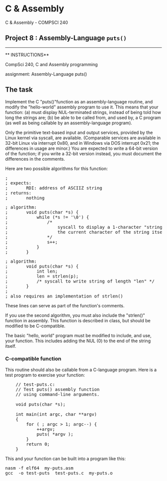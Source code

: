 # C & Assembly
C & Assembly - COMPSCI 240
## Project 8 : Assembly-Language `puts()`
----------------------
** INSTRUCTIONS**

CompSci 240, C and Assembly programming

assignment: Assembly-Language puts()

## The task

Implement the C "puts()"function as an assembly-language routine, and modify the "hello-world" assembly program to use it. This means that your function: (a) must display NUL-terminated strings, instead of being told how long the strings are; (b) be able to be called from, and used by, a C program (as well as being callable by an assembly-language program).

Only the primitive text-based input and output services, provided by the Linux kernel via syscall, are available. (Comparable services are available in 32-bit Linux via interrupt 0x80, and in Windows via DOS interrupt 0x21; the differences in usage are minor.) You are expected to write a 64-bit version of the function; if you write a 32-bit version instead, you must document the differences in the comments.

Here are two possible algorithms for this function:

<pre class="boxed width45">;
; expects:
;       RDI: address of ASCIIZ string
; returns:
;       nothing
</pre>

<pre class="boxed width45">; algorithm:
;       void puts(char *s) {
;           while (*s != '\0') {
;               /*
;                   syscall to display a 1-character "string",
;                   the current character of the string itself.
;               */
;               s++;
;           }
;       }
</pre>

<pre class="boxed width45">; algorithm:
;       void puts(char *s) {
;           int len;
;           len = strlen(p);
;           /* syscall to write string of length "len" */
;       }
;
; also requires an implementation of strlen()
</pre>

These lines can serve as part of the function's comments.

If you use the second algorithm, you must also include the "strlen()" function in assembly. This function is described in class, but should be modified to be C-compatible.

The basic "hello, world" program must be modified to include, and use, your function. This includes adding the NUL (0) to the end of the string itself.

### C-compatible function

This routine should also be callable from a C-language program. Here is a test program to exercise your function:

<pre class="boxed width30">    // test-puts.c:
    // Test puts() assembly function
    // using command-line arguments.

    void puts(char *s);

    int main(int argc, char **argv)
    {
        for ( ; argc > 1; argc--) {
            ++argv;
            puts( *argv );
        }
        return 0;
    }
</pre>

This and your function can be built into a program like this:

<pre class="boxed width30">nasm -f elf64  my-puts.asm
gcc  -o test-puts  test-puts.c  my-puts.o
</pre>
